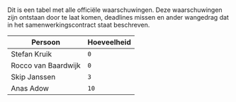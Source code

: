 #

Dit is een tabel met alle officiële waarschuwingen. Deze waarschuwingen zijn ontstaan door
te laat komen, deadlines missen en ander wangedrag dat in het samenwerkingscontract
staat beschreven.

| Persoon | Hoeveelheid |
| - | - |
| Stefan Kruik | `0` |
| Rocco van Baardwijk | `0` |
| Skip Janssen | `3` |
| Anas Adow | `10` |